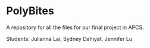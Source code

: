 # PolyBites
A repository for all the files for our final project in APCS.

Students: Julianna Lai, Sydney Dahiyat, Jennifer Lu
